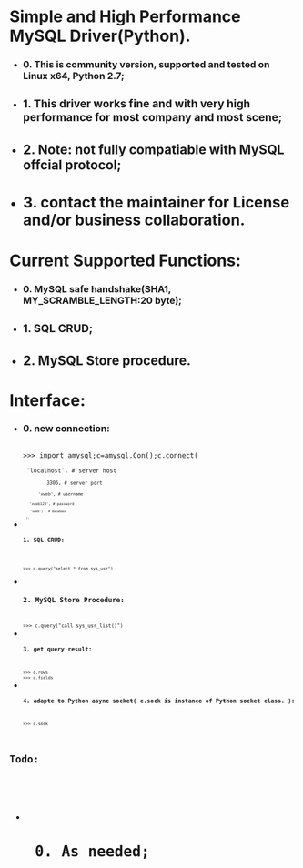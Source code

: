 <h1> Simple and High Performance MySQL Driver(Python). </h1>
<ul>
<li> <h3>0. This is community version, supported and tested on Linux x64, Python 2.7;
<li> <h3>1. This driver works fine and with very high performance for most company and most scene;
<li> <h3>2. Note: not fully compatiable with MySQL offcial protocol;
<li> <h3>3.  contact the maintainer for License and/or business collaboration.
</ul>
<h1>Current Supported Functions:</h1>
<ul>
<li> <h3>0. MySQL safe handshake(SHA1, MY_SCRAMBLE_LENGTH:20 byte);
<li> <h3>1. SQL CRUD;
<li> <h3>2. MySQL Store procedure.
</ul>
<h1>Interface:</h1>
<ul>
<li> <h3>0. new connection:</h3>
<code> 
>>> import amysql;c=amysql.Con();c.connect(
<br><code> 'localhost', # server host
<br><code>        3306, # server port 
<br><code>      'xweb', # username
<br><code>   'xweb123', # password
<br><code>    'xweb')   # database
<br><code>  );
<li> <h3>1. SQL CRUD:</h3>
<br><code>
>>> c.query("select * from sys_usr")
</code>
<li> <h3>2. MySQL Store Procedure:</h3>
<code>
>>> c.query("call sys_usr_list()")
<li> <h3>3. get query result:</h3>
<code>
>>> c.rows
>>> c.fields
<li> <h3>4. adapte to Python async socket( c.sock is instance of Python socket class. ):</h3>
<code>
>>> c.sock
</ul>
<h1>Todo:<h1>
<ul>
<li> <h2> 0. As needed; <h2>
</ul>

